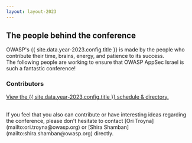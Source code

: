 ```yaml
---
layout: layout-2023
---
```


## The people behind the conference

OWASP's {{ site.data.year-2023.config.title }} is made by the people who contribute their time, brains, energy, and patience to its success.   
The following people are working to ensure that OWASP AppSec Israel is such a fantastic conference!  

### Contributors

<a id="sched-embed" href="https://{{ site.data.year-2023.config.sched }}/directory/artists" data-sched-bg="dark" data-sched-sidebar="no">View the {{ site.data.year-2023.config.title }} schedule &amp; directory.</a>
<script type="text/javascript" src="https://{{ site.data.year-2023.config.sched }}/js/embed.js"></script> 

<br/>
If you feel that you also can contribute or have interesting ideas regarding the conference,   
please don't hesitate to contact [Ori Troyna](mailto:ori.troyna@owasp.org) or [Shira Shamban](mailto:shira.shamban@owasp.org) directly.
